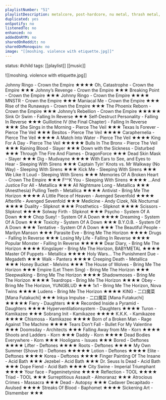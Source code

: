 ```yaml
---
playlistNumber: "51"
playlistDescription: metalcore, post-hardcore, nu metal, thrash metal, etc. jammed into one because i don't wanna make another playlist (yet).
duplicated: yes
onSpotify: no
listenedTo: no
enhanced: no
addedOnRYM: no
sharedOnReddit: no
sharedOnMonoquin: no
image: "[[moshing. violence with etiquette.jpg]]"
---
```

status: #child 
tags: [[playlist]] [[music]] 

![[moshing. violence with etiquette.jpg]]

Johnny Ringo - Crown the Empire ★★★★
Oh, Catastrophe - Crown the Empire ★★★
Johnny’s Revenge - Crown the Empire ★★★
Breaking Point - Crown the Empire ★★★
Johnny Ringo - Crown the Empire ★★★★
MNSTR - Crown the Empire ★★★
Maniacal Me - Crown the Empire ★★★
Rise of the Runaways - Crown the Empire ★★★
The Phoenix Reborn - Crown the Empire ★★★
Johnny’s Rebellion - Crown the Empire ★★★★★
Sink Or Swim - Falling In Reverse ★★★
Self-Destruct Personality - Falling In Reverse ★★★
Guillotine IV (the Final Chapter) - Falling In Reverse ★★★
She Sings in the Morning - Pierce The Veil ★★★
Texas Is Forever - Pierce The Veil ★★★
Besitos - Pierce The Veil ★★★★
Caraphernelia - Pierce The Veil ★★★★
A Match Into Water - Pierce The Veil ★★★★
King For A Day - Pierce The Veil ★★★★★
Bulls In The Bronx - Pierce The Veil ★★★
Raining Blood - Slayer ★★★
Down with the Sickness - Disturbed ★★★
Through The Fire And Flames - DragonForce ★★★
Dead Skin Mask - Slayer ★★★
Dig - Mudvayne ★★★★
With Ears to See, and Eyes to Hear - Sleeping With Sirens ★★★
Captain Tyin' Knots vs. Mr Walkway (No Way) - Sleeping With Sirens ★★★
Kick Me - Sleeping With Sirens ★★★
We Like It Loud - Sleeping With Sirens ★★★
Memories Of A Broken Heart - Crown The Empire ★★★
F^^K You - Sleeping With Sirens ★★★★
…And Justice For All - Metallica ★★★
All Nightmare Long - Metallica ★★★
(Anesthesia) Pulling Teeth - Metallica ★★★★
Antivist - Bring Me The Horizon ★★★★ 
A Little Piece of Heaven - Avenged Sevenfold ★★★★
Afterlife - Avenged Sevenfold ★★★
Medicine - Andy Cizek, Nik Nocturnal ★★★★
Duality - Slipknot ★★★
Prosthetics - Slipknot ★★★★
Scissors - Slipknot ★★★★
Solway Firth - Slipknot ★★★
Psycho - System Of A Down ★★★
Chop Suey! - System Of A Down ★★★★
Dreaming - System Of A Down ★★★
Toxicity - System Of A Down ★★★
B.Y.O.B. - System Of A Down ★★★
Tentative - System Of A Down ★★★
The Beautiful People - Marilyn Manson ★★★
Parasite Eve - Bring Me The Horizon ★★★★
Drugs - Falling In Reverse ★★★
Losing My Life - Falling In Reverse ★★★★
Popular Monster - Falling In Reverse ★★★★★
Dear Diary, - Bring Me The Horizon ★★★★
Kingslayer - Bring Me The Horizon, BABYMETAL ★★★★
Master Of Puppets - Metallica ★★★★
Holy Wars… The Punishment Due - Megadeth ★★★
Walk - Pantera ★★★★
Creeping Death - Metallica ★★★
Honey Bucket - Melvins ★★★
The House of Wolves - Bring Me The Horizon ★★★
Empire (Let Them Sing) - Bring Me The Horizon ★★★
Sleepwalking - Bring Me The Horizon ★★★★
Shadowmoses - Bring Me The Horizon ★★★★
Teardrops - Bring Me The Horizon ★★★★
Obey - Bring Me The Horizon, YUNGBLUD ★★★
1x1 - Bring Me The Horizon, Nova Twins ★★★★
Ludens - Bring Me The Horizon ★★★★
KING - 二口魔菜 [Mana Futakuchi] ★★★
Inkya Impulse - 二口魔菜 [Mana Futakuchi] ★★★★★
Fiery - Daughters ★★★
Recorded Inside a Pyramid - Daughters ★★★★
Hyperventilationsystem - Daughters ★★★★
Turon - Kamikazee ★★★
Sobrang Init - Kamikazee ★★★★
K.K.K. - Kamikazee ★★★★
Chismosa - Kamikazee ★★★★
Born of a Broken Man - Rage Against The Machine ★★★★
Tears Don’t Fall - Bullet For My Valentine ★★★
Doomsday - Architects ★★★
Falling Away from Me - Korn ★★★★
Shoots and Ladders - Korn ★★★
Daddy - Korn ★★★★
Dead Bodies Everywhere - Korn ★★★
Hooligans - Issues ★★★
Bored - Deftones ★★★★
Lifter - Deftones ★★★★
Roots - Deftones ★★★★
My Own Summer (Shove It) - Deftones ★★★★★
Lotion - Deftones ★★★★
Elite - Deftones ★★★★
Korea - Deftones ★★★★
Finger Painting Of The Insane - Acid Bath ★★★
Jezebel - Acid Bath ★★★
Dr. Seuss Is Dead - Acid Bath ★★★
Dope Fiend - Acid Bath ★★★★
City Swine - Imperial Triumphant ★★★★
Your face - Pageninetynine ★★★★
Reflection - TOOL ★★★★
Triad - TOOL ★★★
Surreptitious Assault - Almoranaz ★★★
Atrocious Crimes - Massacra ★★★
Dead - Autopsy ★★★
Cadaver Decapitado - Avulsed ★★★★
Streaks Of Blood - Baphomet ★★★★
Sickening Art - Dismember ★★★